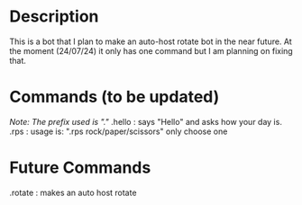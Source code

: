 # Description #
This is a bot that I plan to make an auto-host rotate bot in the near future.
At the moment (24/07/24) it only has one command but I am planning on fixing that.

# Commands (to be updated) #
_Note: The prefix used is "."_
.hello : says "Hello" and asks how your day is.
.rps : usage is: ".rps rock/paper/scissors" only choose one

# Future Commands # 
.rotate : makes an auto host rotate

